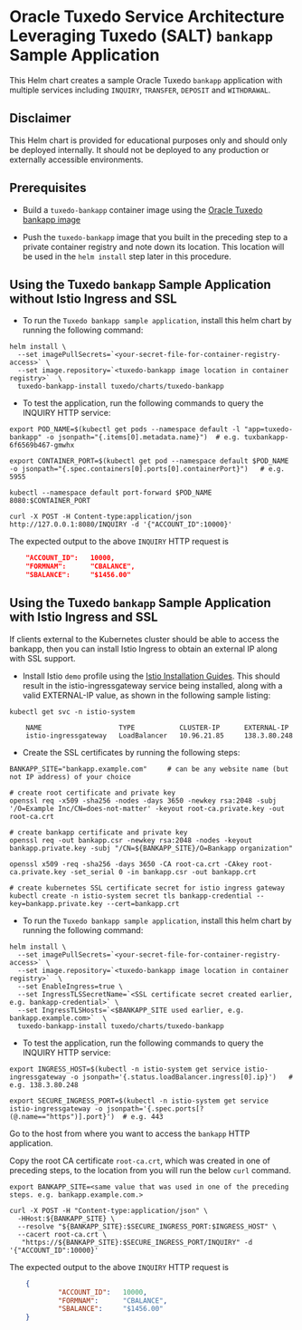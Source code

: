 # Oracle Tuxedo Service Architecture Leveraging Tuxedo (SALT) `bankapp` Sample Application

This Helm chart creates a sample Oracle Tuxedo `bankapp` application with multiple services including `INQUIRY`, `TRANSFER`, `DEPOSIT` and `WITHDRAWAL`.

## Disclaimer

This Helm chart is provided for educational purposes only and should only be deployed internally. It should not be deployed to any production or externally accessible environments.

## Prerequisites

* Build a `tuxedo-bankapp` container image using the [Oracle Tuxedo bankapp image](https://github.com/oracle/docker-images/tree/main/OracleTuxedo/salt/samples/bankapp)

* Push the `tuxedo-bankapp` image that you built in the preceding step to a private container registry and note down its location. This location will be used in the `helm install` step later in this procedure.

## Using the Tuxedo `bankapp` Sample Application without Istio Ingress and SSL

* To run the `Tuxedo bankapp sample application`, install this helm chart by running the following command:

```shell
helm install \
  --set imagePullSecrets=`<your-secret-file-for-container-registry-access>` \
  --set image.repository=`<tuxedo-bankapp image location in container registry>`  \
  tuxedo-bankapp-install tuxedo/charts/tuxedo-bankapp
```

* To test the application, run the following commands to query the INQUIRY HTTP service:

```shell
export POD_NAME=$(kubectl get pods --namespace default -l "app=tuxedo-bankapp" -o jsonpath="{.items[0].metadata.name}")  # e.g. tuxbankapp-6f6569b467-gmwhx

export CONTAINER_PORT=$(kubectl get pod --namespace default $POD_NAME -o jsonpath="{.spec.containers[0].ports[0].containerPort}")   # e.g. 5955

kubectl --namespace default port-forward $POD_NAME 8080:$CONTAINER_PORT

curl -X POST -H Content-type:application/json http://127.0.0.1:8080/INQUIRY -d '{"ACCOUNT_ID":10000}'
```

The expected output to the above `INQUIRY` HTTP request is
```json
    "ACCOUNT_ID":   10000,
    "FORMNAM":      "CBALANCE",
    "SBALANCE":     "$1456.00"
```

## Using the Tuxedo `bankapp` Sample Application with Istio Ingress and SSL

If clients external to the Kubernetes cluster should be able to access the bankapp, then you can install Istio Ingress to obtain an external IP along with SSL support.

* Install Istio `demo` profile using the [Istio Installation Guides](https://istio.io/latest/docs/setup/install/). This should result in the istio-ingressgateway service being installed, along with a valid EXTERNAL-IP value, as shown in the following sample listing:

```shell
kubectl get svc -n istio-system

    NAME                   TYPE           CLUSTER-IP      EXTERNAL-IP 
    istio-ingressgateway   LoadBalancer   10.96.21.85     138.3.80.248
```

* Create the SSL certificates by running the following steps:

```shell
BANKAPP_SITE="bankapp.example.com"     # can be any website name (but not IP address) of your choice

# create root certificate and private key
openssl req -x509 -sha256 -nodes -days 3650 -newkey rsa:2048 -subj '/O=Example Inc/CN=does-not-matter' -keyout root-ca.private.key -out root-ca.crt

# create bankapp certificate and private key
openssl req -out bankapp.csr -newkey rsa:2048 -nodes -keyout bankapp.private.key -subj "/CN=${BANKAPP_SITE}/O=Bankapp organization"

openssl x509 -req -sha256 -days 3650 -CA root-ca.crt -CAkey root-ca.private.key -set_serial 0 -in bankapp.csr -out bankapp.crt

# create kubernetes SSL certificate secret for istio ingress gateway
kubectl create -n istio-system secret tls bankapp-credential --key=bankapp.private.key --cert=bankapp.crt

```

* To run the `Tuxedo bankapp sample application`, install this helm chart by running the following command:

```shell
helm install \
  --set imagePullSecrets=`<your-secret-file-for-container-registry-access>` \
  --set image.repository=`<tuxedo-bankapp image location in container registry>`  \
  --set EnableIngress=true \
  --set IngressTLSSecretName=`<SSL certificate secret created earlier, e.g. bankapp-credential>` \
  --set IngressTLSHosts=`<$BANKAPP_SITE used earlier, e.g. bankapp.example.com>`  \
  tuxedo-bankapp-install tuxedo/charts/tuxedo-bankapp
```

* To test the application, run the following commands to query the INQUIRY HTTP service:

```shell
export INGRESS_HOST=$(kubectl -n istio-system get service istio-ingressgateway -o jsonpath='{.status.loadBalancer.ingress[0].ip}')   # e.g. 138.3.80.248

export SECURE_INGRESS_PORT=$(kubectl -n istio-system get service istio-ingressgateway -o jsonpath='{.spec.ports[?(@.name=="https")].port}')  # e.g. 443
```

Go to the host from where you want to access the `bankapp` HTTP application.

Copy the root CA certificate `root-ca.crt`, which was created in one of preceding steps, to the location from you will run the below `curl` command.

```shell
export BANKAPP_SITE=<same value that was used in one of the preceding steps. e.g. bankapp.example.com.>

curl -X POST -H "Content-type:application/json" \
  -HHost:${BANKAPP_SITE} \
  --resolve "${BANKAPP_SITE}:$SECURE_INGRESS_PORT:$INGRESS_HOST" \
  --cacert root-ca.crt \
   "https://${BANKAPP_SITE}:$SECURE_INGRESS_PORT/INQUIRY" -d '{"ACCOUNT_ID":10000}'
```

The expected output to the above `INQUIRY` HTTP request is
```json
    {
            "ACCOUNT_ID":   10000,
            "FORMNAM":      "CBALANCE",
            "SBALANCE":     "$1456.00"
    }
```
